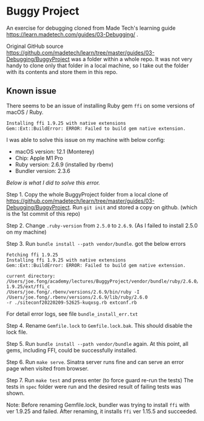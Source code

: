 # Buggy Project

An exercise for debugging cloned from Made Tech's learning guide https://learn.madetech.com/guides/03-Debugging/ . 

Original GitHub source https://github.com/madetech/learn/tree/master/guides/03-Debugging/BuggyProject was a folder within a whole repo. It was not very handy to clone only that folder in a local machine, so I take out the folder with its contents and store them in this repo.

## Known issue
There seems to be an issue of installing Ruby gem `ffi` on some versions of macOS / Ruby.


```
Installing ffi 1.9.25 with native extensions
Gem::Ext::BuildError: ERROR: Failed to build gem native extension.
```

I was able to solve this issue on my machine with below config:

 * macOS version: 12.1 (Monterey)
 * Chip: Apple M1 Pro
 * Ruby version: 2.6.9 (installed by rbenv)
 * Bundler version: 2.3.6


*Below is what I did to solve this error.*


Step 1. Copy the whole BuggyProject folder from a local clone of https://github.com/madetech/learn/tree/master/guides/03-Debugging/BuggyProject. 
Run `git init` and stored a copy on github. (which is the 1st commit of this repo)

Step 2. Change `.ruby-version` from `2.5.0` to `2.6.9`.
(As I failed to install 2.5.0 on my machine)

Step 3. Run `bundle install --path vendor/bundle`. got the below errors

```
Fetching ffi 1.9.25
Installing ffi 1.9.25 with native extensions
Gem::Ext::BuildError: ERROR: Failed to build gem native extension.

current directory:
/Users/joe.fong/academy/lectures/BuggyProject/vendor/bundle/ruby/2.6.0/gems/ffi-1.9.25/ext/ffi_c
/Users/joe.fong/.rbenv/versions/2.6.9/bin/ruby -I /Users/joe.fong/.rbenv/versions/2.6.9/lib/ruby/2.6.0
-r ./siteconf20220209-52625-kuqxsg.rb extconf.rb
```

For detail error logs, see file `bundle_install_err.txt`

Step 4. Rename `Gemfile.lock` to `Gemfile.lock.bak`. This should disable the lock file.

Step 5. Run `bundle install --path vendor/bundle` again. 
At this point, all gems, including FFI, could be successfully installed.

Step 6. Run `make serve`. 
Sinatra server runs fine and can serve an error page when visited from browser.

Step 7. Run `make test` and press enter (to force guard re-run the tests)
The tests in `spec` folder were run and the desired result of failing tests was shown.


Note:
Before renaming Gemfile.lock, bundler was trying to install `ffi` with ver 1.9.25 and failed. 
After renaming, it installs `ffi` ver 1.15.5 and succeeded.



